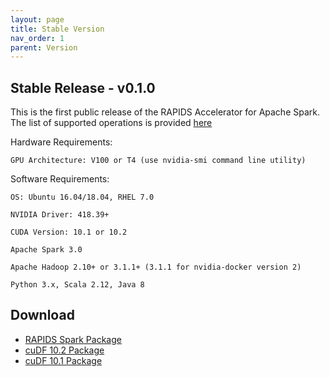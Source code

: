 ```yaml
---
layout: page
title: Stable Version
nav_order: 1
parent: Version
---
```


## Stable Release - v0.1.0
This is the first public release of the RAPIDS Accelerator for Apache Spark. 
The list of supported operations is provided [here](../configs.html#supported-gpu-operators-and-fine-tuning)

Hardware Requirements: 
   
    GPU Architecture: V100 or T4 (use nvidia-smi command line utility)

Software Requirements: 

    OS: Ubuntu 16.04/18.04, RHEL 7.0

    NVIDIA Driver: 418.39+ 
    
    CUDA Version: 10.1 or 10.2

    Apache Spark 3.0
  
    Apache Hadoop 2.10+ or 3.1.1+ (3.1.1 for nvidia-docker version 2)

    Python 3.x, Scala 2.12, Java 8 

## Download
* [RAPIDS Spark Package](https://repo1.maven.org/maven2/com/nvidia/rapids-4-spark_2.12/0.1.0/rapids-4-spark_2.12-0.1.0.jar)
* [cuDF 10.2 Package](https://repo1.maven.org/maven2/ai/rapids/cudf/0.14/cudf-0.14-cuda10-2.jar)
* [cuDF 10.1 Package](https://repo1.maven.org/maven2/ai/rapids/cudf/0.14/cudf-0.14-cuda10-1.jar)



